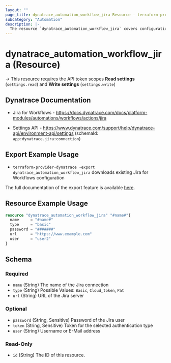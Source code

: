 ```yaml
---
layout: ""
page_title: dynatrace_automation_workflow_jira Resource - terraform-provider-dynatrace"
subcategory: "Automation"
description: |-
  The resource `dynatrace_automation_workflow_jira` covers configuration for Jira for Workflows
---
```


# dynatrace_automation_workflow_jira (Resource)

-> This resource requires the API token scopes **Read settings** (`settings.read`) and **Write settings** (`settings.write`)

## Dynatrace Documentation

- Jira for Workflows - https://docs.dynatrace.com/docs/platform-modules/automations/workflows/actions/jira

- Settings API - https://www.dynatrace.com/support/help/dynatrace-api/environment-api/settings (schemaId: `app:dynatrace.jira:connection`)

## Export Example Usage

- `terraform-provider-dynatrace -export dynatrace_automation_workflow_jira` downloads existing Jira for Workflows configuration

The full documentation of the export feature is available [here](https://registry.terraform.io/providers/dynatrace-oss/dynatrace/latest/docs/guides/export-v2).

## Resource Example Usage

```terraform
resource "dynatrace_automation_workflow_jira" "#name#"{
  name     = "#name#"
  type     = "basic"
  password = "#######"
  url      = "https://www.example.com"
  user     = "user2"
}
```

<!-- schema generated by tfplugindocs -->
## Schema

### Required

- `name` (String) The name of the Jira connection
- `type` (String) Possible Values: `Basic`, `Cloud_token`, `Pat`
- `url` (String) URL of the Jira server

### Optional

- `password` (String, Sensitive) Password of the Jira user
- `token` (String, Sensitive) Token for the selected authentication type
- `user` (String) Username or E-Mail address

### Read-Only

- `id` (String) The ID of this resource.
 